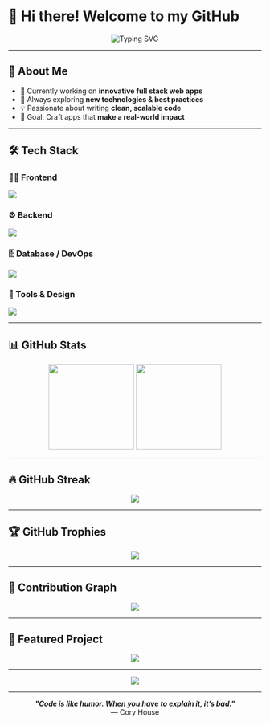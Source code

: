 # 👋 Hi there! Welcome to my GitHub

<div align="center">
  <img src="https://readme-typing-svg.herokuapp.com?font=Fira+Code&size=24&pause=1000&color=F75C7E&center=true&vCenter=true&width=500&lines=Full+Stack+Developer;Always+Learning+New+Things;Building+Impactful+Apps" alt="Typing SVG" />
</div>

---

## 🚀 About Me

- 🔭 Currently working on **innovative full stack web apps**
- 🌱 Always exploring **new technologies & best practices**
- 💡 Passionate about writing **clean, scalable code**
- 🎯 Goal: Craft apps that **make a real-world impact**

---

## 🛠 Tech Stack

### 👨‍💻 Frontend
<p>
  <img src="https://skillicons.dev/icons?i=html,css,js,typescript,react,vite" />
</p>

### ⚙️ Backend
<p>
  <img src="https://skillicons.dev/icons?i=ruby,rails" />
</p>

### 🗄️ Database / DevOps
<p>
  <img src="https://skillicons.dev/icons?i=postgresql,mysql,docker,git,github,aws,linux" />
</p>

### 🎨 Tools & Design
<p>
  <img src="https://skillicons.dev/icons?i=vscode,figma" />
</p>

---

## 📊 GitHub Stats

<div align="center">
  <img height="170em" src="https://github-readme-stats.vercel.app/api?username=WindTunnelRetirement&show_icons=true&theme=radical&include_all_commits=true&count_private=true" />
  <img height="170em" src="https://github-readme-stats.vercel.app/api/top-langs/?username=WindTunnelRetirement&layout=compact&langs_count=8&theme=radical" />
</div>

---

## 🔥 GitHub Streak

<div align="center">
  <img src="https://github-readme-streak-stats.herokuapp.com?user=WindTunnelRetirement&theme=radical&hide_border=true" />
</div>

---

## 🏆 GitHub Trophies

<div align="center">
  <img src="https://github-profile-trophy.vercel.app/?username=WindTunnelRetirement&theme=radical&no-frame=true&no-bg=true&margin-w=10" />
</div>

---

## 🌱 Contribution Graph

<div align="center">
  <img src="https://github-readme-activity-graph.vercel.app/graph?username=WindTunnelRetirement&theme=redical&bg_color=20232a&hide_border=true" />
</div>

---

## 🌟 Featured Project

<div align="center">
  <a href="https://github.com/WindTunnelRetirement/my-app-project">
    <img src="https://github-readme-stats.vercel.app/api/pin/?username=WindTunnelRetirement&repo=my-app-project&theme=radical" />
  </a>
</div>

---

<div align="center">
  <img src="https://komarev.com/ghpvc/?username=WindTunnelRetirement&label=Profile+Views&color=0e75b6&style=flat" />
</div>

---

<div align="center">
  <strong><i>"Code is like humor. When you have to explain it, it’s bad."</i></strong><br>
  — Cory House
</div>
